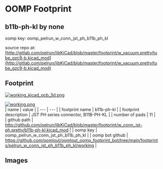 # OOMP Footprint  
## b11b-ph-kl  by none  
  
oomp key: oomp_pelrun_w_conn_jst_ph_b11b_ph_kl  
  
source repo at: [http://gitlab.com/pelrun/libKiCad/blob/master/footprint/w_vacuum.pretty/tube_gzc9-b.kicad_mod](http://gitlab.com/pelrun/libKiCad/blob/master/footprint/w_vacuum.pretty/tube_gzc9-b.kicad_mod)  
## Footprint  
  
[![working_kicad_pcb_3d.png](working_kicad_pcb_3d_600.png)](working_kicad_pcb_3d.png)  
  
[![working.png](working_600.png)](working.png)  
| name | value | 
| --- | --- | 
| footprint name | b11b-ph-kl | 
| footprint description | JST PH series connector, B11B-PH-KL | 
| number of pads | 11 | 
| github path | http://github.com/pelrun/libKiCad/blob/master/footprint/w_conn_jst-ph.pretty/b11b-ph-kl.kicad_mod | 
| oomp key | oomp_pelrun_w_conn_jst_ph_b11b_ph_kl | 
| oomp bot github | https://github.com/oomlout/oomlout_oomp_footprint_bot/tree/main/footprints/pelrun_w_conn_jst_ph_b11b_ph_kl/working | 
## Images  
